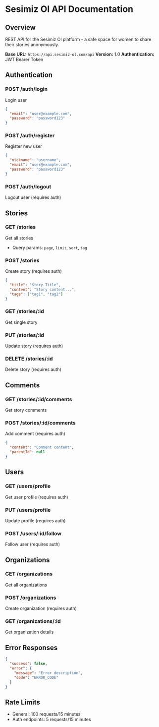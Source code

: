 # Sesimiz Ol API Documentation

## Overview
REST API for the Sesimiz Ol platform - a safe space for women to share their stories anonymously.

**Base URL:** `https://api.sesimiz-ol.com/api`
**Version:** 1.0
**Authentication:** JWT Bearer Token

## Authentication

### POST /auth/login
Login user
```json
{
  "email": "user@example.com",
  "password": "password123"
}
```

### POST /auth/register
Register new user
```json
{
  "nickname": "username",
  "email": "user@example.com",
  "password": "password123"
}
```

### POST /auth/logout
Logout user (requires auth)

## Stories

### GET /stories
Get all stories
- Query params: `page`, `limit`, `sort`, `tag`

### POST /stories
Create story (requires auth)
```json
{
  "title": "Story Title",
  "content": "Story content...",
  "tags": ["tag1", "tag2"]
}
```

### GET /stories/:id
Get single story

### PUT /stories/:id
Update story (requires auth)

### DELETE /stories/:id
Delete story (requires auth)

## Comments

### GET /stories/:id/comments
Get story comments

### POST /stories/:id/comments
Add comment (requires auth)
```json
{
  "content": "Comment content",
  "parentId": null
}
```

## Users

### GET /users/profile
Get user profile (requires auth)

### PUT /users/profile
Update profile (requires auth)

### POST /users/:id/follow
Follow user (requires auth)

## Organizations

### GET /organizations
Get all organizations

### POST /organizations
Create organization (requires auth)

### GET /organizations/:id
Get organization details

## Error Responses

```json
{
  "success": false,
  "error": {
    "message": "Error description",
    "code": "ERROR_CODE"
  }
}
```

## Rate Limits
- General: 100 requests/15 minutes
- Auth endpoints: 5 requests/15 minutes